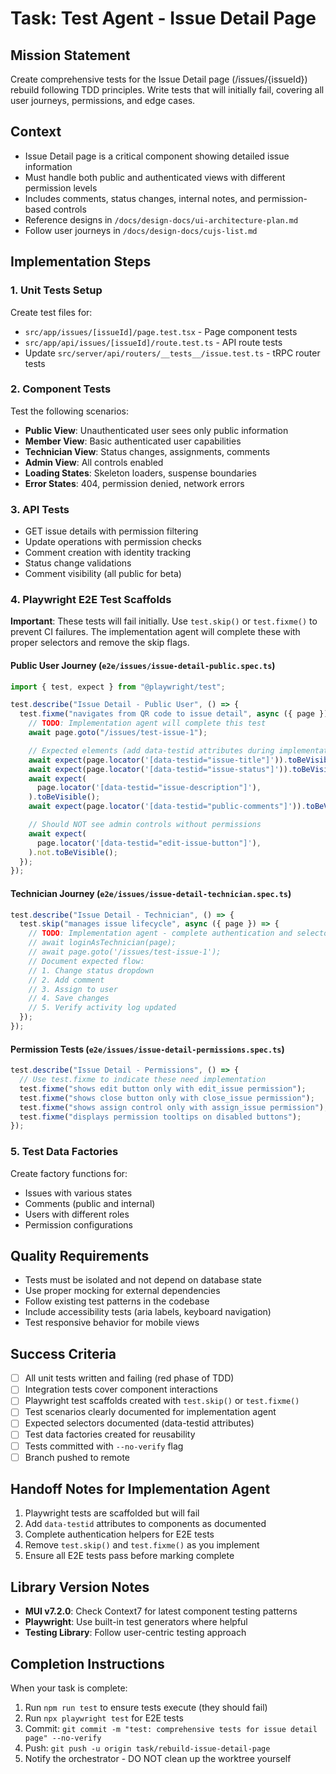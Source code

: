 # Task: Test Agent - Issue Detail Page

## Mission Statement

Create comprehensive tests for the Issue Detail page (/issues/{issueId}) rebuild following TDD principles. Write tests that will initially fail, covering all user journeys, permissions, and edge cases.

## Context

- Issue Detail page is a critical component showing detailed issue information
- Must handle both public and authenticated views with different permission levels
- Includes comments, status changes, internal notes, and permission-based controls
- Reference designs in `/docs/design-docs/ui-architecture-plan.md`
- Follow user journeys in `/docs/design-docs/cujs-list.md`

## Implementation Steps

### 1. Unit Tests Setup

Create test files for:

- `src/app/issues/[issueId]/page.test.tsx` - Page component tests
- `src/app/api/issues/[issueId]/route.test.ts` - API route tests
- Update `src/server/api/routers/__tests__/issue.test.ts` - tRPC router tests

### 2. Component Tests

Test the following scenarios:

- **Public View**: Unauthenticated user sees only public information
- **Member View**: Basic authenticated user capabilities
- **Technician View**: Status changes, assignments, comments
- **Admin View**: All controls enabled
- **Loading States**: Skeleton loaders, suspense boundaries
- **Error States**: 404, permission denied, network errors

### 3. API Tests

- GET issue details with permission filtering
- Update operations with permission checks
- Comment creation with identity tracking
- Status change validations
- Comment visibility (all public for beta)

### 4. Playwright E2E Test Scaffolds

**Important**: These tests will fail initially. Use `test.skip()` or `test.fixme()` to prevent CI failures. The implementation agent will complete these with proper selectors and remove the skip flags.

#### Public User Journey (`e2e/issues/issue-detail-public.spec.ts`)

```typescript
import { test, expect } from "@playwright/test";

test.describe("Issue Detail - Public User", () => {
  test.fixme("navigates from QR code to issue detail", async ({ page }) => {
    // TODO: Implementation agent will complete this test
    await page.goto("/issues/test-issue-1");

    // Expected elements (add data-testid attributes during implementation)
    await expect(page.locator('[data-testid="issue-title"]')).toBeVisible();
    await expect(page.locator('[data-testid="issue-status"]')).toBeVisible();
    await expect(
      page.locator('[data-testid="issue-description"]'),
    ).toBeVisible();
    await expect(page.locator('[data-testid="public-comments"]')).toBeVisible();

    // Should NOT see admin controls without permissions
    await expect(
      page.locator('[data-testid="edit-issue-button"]'),
    ).not.toBeVisible();
  });
});
```

#### Technician Journey (`e2e/issues/issue-detail-technician.spec.ts`)

```typescript
test.describe("Issue Detail - Technician", () => {
  test.skip("manages issue lifecycle", async ({ page }) => {
    // TODO: Implementation agent - complete authentication and selectors
    // await loginAsTechnician(page);
    // await page.goto('/issues/test-issue-1');
    // Document expected flow:
    // 1. Change status dropdown
    // 2. Add comment
    // 3. Assign to user
    // 4. Save changes
    // 5. Verify activity log updated
  });
});
```

#### Permission Tests (`e2e/issues/issue-detail-permissions.spec.ts`)

```typescript
test.describe("Issue Detail - Permissions", () => {
  // Use test.fixme to indicate these need implementation
  test.fixme("shows edit button only with edit_issue permission");
  test.fixme("shows close button only with close_issue permission");
  test.fixme("shows assign control only with assign_issue permission");
  test.fixme("displays permission tooltips on disabled buttons");
});
```

### 5. Test Data Factories

Create factory functions for:

- Issues with various states
- Comments (public and internal)
- Users with different roles
- Permission configurations

## Quality Requirements

- Tests must be isolated and not depend on database state
- Use proper mocking for external dependencies
- Follow existing test patterns in the codebase
- Include accessibility tests (aria labels, keyboard navigation)
- Test responsive behavior for mobile views

## Success Criteria

- [ ] All unit tests written and failing (red phase of TDD)
- [ ] Integration tests cover component interactions
- [ ] Playwright test scaffolds created with `test.skip()` or `test.fixme()`
- [ ] Test scenarios clearly documented for implementation agent
- [ ] Expected selectors documented (data-testid attributes)
- [ ] Test data factories created for reusability
- [ ] Tests committed with `--no-verify` flag
- [ ] Branch pushed to remote

## Handoff Notes for Implementation Agent

1. Playwright tests are scaffolded but will fail
2. Add `data-testid` attributes to components as documented
3. Complete authentication helpers for E2E tests
4. Remove `test.skip()` and `test.fixme()` as you implement
5. Ensure all E2E tests pass before marking complete

## Library Version Notes

- **MUI v7.2.0**: Check Context7 for latest component testing patterns
- **Playwright**: Use built-in test generators where helpful
- **Testing Library**: Follow user-centric testing approach

## Completion Instructions

When your task is complete:

1. Run `npm run test` to ensure tests execute (they should fail)
2. Run `npx playwright test` for E2E tests
3. Commit: `git commit -m "test: comprehensive tests for issue detail page" --no-verify`
4. Push: `git push -u origin task/rebuild-issue-detail-page`
5. Notify the orchestrator - DO NOT clean up the worktree yourself
